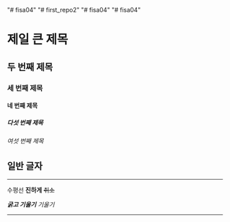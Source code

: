"# fisa04" 
"# first_repo2" 
"# fisa04" 
"# fisa04" 

# 제일 큰 제목
## 두 번째 제목
### 세 번째 제목
#### 네 번째 제목
##### 다섯 번째 제목
###### 여섯 번째 제목
일반 글자
---
<hr>

수평선
**진하게**
~~취소~~

***굵고 기울기***
*기울기*




<hr>
